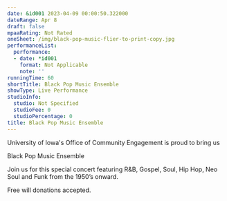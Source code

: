 ```yaml
---
date: &id001 2023-04-09 00:00:50.322000
dateRange: Apr 8
draft: false
mpaaRating: Not Rated
oneSheet: /img/black-pop-music-flier-to-print-copy.jpg
performanceList:
  performance:
  - date: *id001
    format: Not Applicable
    note: ''
runningTime: 60
shortTitle: Black Pop Music Ensemble
showType: Live Performance
studioInfo:
  studio: Not Specified
  studioFee: 0
  studioPercentage: 0
title: Black Pop Music Ensemble
---
```


U﻿niversity of Iowa's Office of Community Engagement is proud to bring us

Black Pop Music Ensemble

Join us for this special concert featuring R&B, Gospel, Soul, Hip Hop, 
Neo Soul and Funk from the 1950’s onward.

F﻿ree will donations accepted.